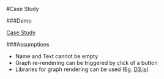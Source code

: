 #Case Study

###Demo

[Case Study](http://sudheendrachari.github.io/graph/)

###Assumptions
* Name and Text cannot be empty
* Graph re-rendering can be triggered by click of a button
* Libraries for graph rendering can be used (Eg. [D3.js](https://d3js.org/ "D3.js Homepage"))
